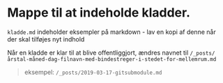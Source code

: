 # Mappe til at indeholde kladder.
`kladde.md` indeholder eksempler på markdown - lav en kopi af denne når der skal tilføjes nyt indhold

Når en kladde er klar til at blive offentliggjort, ændres navnet til `/_posts/årstal-måned-dag-filnavn-med-bindestreger-i-stedet-for-mellemrum.md`

> eksempel: `/_posts/2019-03-17-gitsubmodule.md`
